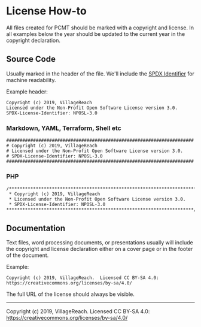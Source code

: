 # License How-to

All files created for PCMT should be marked with a copyright and license.
In all examples below the year should be updated to the current year in the
copyright declaration.

## Source Code

Usually marked in the header of the file. We'll include the 
[SPDX Identifier][spdx-using] for machine readability.

Example header:

```
Copyright (c) 2019, VillageReach
Licensed under the Non-Profit Open Software License version 3.0.
SPDX-License-Identifier: NPOSL-3.0
```

### Markdown, YAML, Terraform, Shell etc

```
######################################################################
# Copyright (c) 2019, VillageReach
# Licensed under the Non-Profit Open Software License version 3.0.
# SPDX-License-Identifier: NPOSL-3.0
######################################################################
```

### PHP

```
/**********************************************************************
 * Copyright (c) 2019, VillageReach
 * Licensed under the Non-Profit Open Software License version 3.0.
 * SPDX-License-Identifier: NPOSL-3.0
**********************************************************************/
```

## Documentation

Text files, word processing documents, or presentations usually will include 
the copyright and license declaration either on a cover page or in the footer 
of the document.

Example:

```
Copyright (c) 2019, VillageReach.  Licensed CC BY-SA 4.0:  https://creativecommons.org/licenses/by-sa/4.0/
```

The full URL of the license should always be visible.

[spdx-using]: https://spdx.org/using-spdx-license-identifier

---
Copyright (c) 2019, VillageReach.  Licensed CC BY-SA 4.0:  https://creativecommons.org/licenses/by-sa/4.0/
